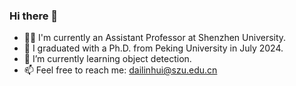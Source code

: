 ### Hi there 👋

- 👩‍🏫 I'm currently an Assistant Professor at Shenzhen University.
- 🌻 I graduated with a Ph.D. from Peking University in July 2024.
- 🌱 I’m currently learning object detection.
- 📫 Feel free to reach me: dailinhui@szu.edu.cn



